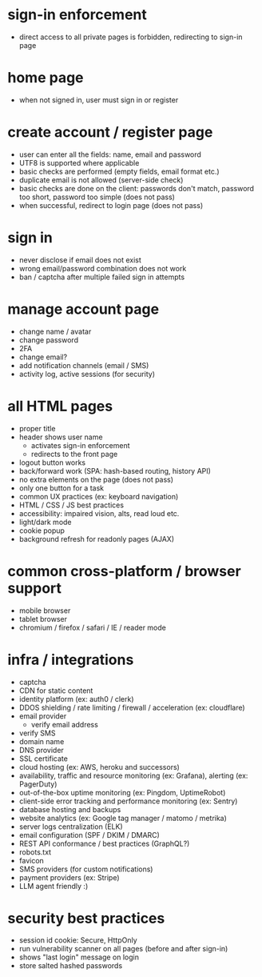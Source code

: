 # sign-in enforcement
- direct access to all private pages is forbidden, redirecting to sign-in page

# home page
- when not signed in, user must sign in or register

# create account / register page
- user can enter all the fields: name, email and password
- UTF8 is supported where applicable
- basic checks are performed (empty fields, email format etc.)
- duplicate email is not allowed (server-side check)
- basic checks are done on the client: passwords don't match, password too short, password too simple (does not pass)
- when successful, redirect to login page (does not pass)

# sign in
- never disclose if email does not exist
- wrong email/password combination does not work
- ban / captcha after multiple failed sign in attempts

# manage account page
- change name / avatar
- change password
- 2FA
- change email?
- add notification channels (email / SMS)
- activity log, active sessions (for security)

# all HTML pages
- proper title
- header shows user name
    - activates sign-in enforcement
    - redirects to the front page
- logout button works
- back/forward work (SPA: hash-based routing, history API)
- no extra elements on the page (does not pass)
- only one button for a task
- common UX practices (ex: keyboard navigation)
- HTML / CSS / JS best practices
- accessibility: impaired vision, alts, read loud etc.
- light/dark mode
- cookie popup
- background refresh for readonly pages (AJAX)

# common cross-platform / browser support
- mobile browser
- tablet browser
- chromium / firefox / safari / IE / reader mode

# infra / integrations
- captcha
- CDN for static content
- identity platform (ex: auth0 / clerk)
- DDOS shielding / rate limiting / firewall / acceleration (ex: cloudflare)
- email provider
  - verify email address
- verify SMS
- domain name
- DNS provider
- SSL certificate
- cloud hosting (ex: AWS, heroku and successors)
- availability, traffic and resource monitoring (ex: Grafana), alerting (ex: PagerDuty)
- out-of-the-box uptime monitoring (ex: Pingdom, UptimeRobot)
- client-side error tracking and performance monitoring (ex: Sentry)
- database hosting and backups
- website analytics (ex: Google tag manager / matomo / metrika)
- server logs centralization (ELK)
- email configuration (SPF / DKIM / DMARC)
- REST API conformance / best practices (GraphQL?)
- robots.txt
- favicon
- SMS providers (for custom notifications)
- payment providers (ex: Stripe)
- LLM agent friendly :)

# security best practices
- session id cookie: Secure, HttpOnly
- run vulnerability scanner on all pages (before and after sign-in)
- shows "last login" message on login
- store salted hashed passwords